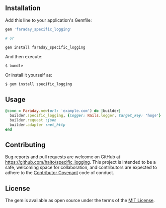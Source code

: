 ## Installation

Add this line to your application's Gemfile:

```ruby
gem 'faraday_specific_logging'

# or

gem install faraday_specific_logging
```

And then execute:

    $ bundle

Or install it yourself as:

    $ gem install specific_logging

## Usage

```rb
@conn = Faraday.new(url: 'example.com') do |builder|
  builder.specific_logging, {logger: Rails.logger, target_key: 'hoge'}
  builder.request :json
  builder.adapter :net_http
end
```

## Contributing

Bug reports and pull requests are welcome on GitHub at https://github.com/haito/specific_logging. This project is intended to be a safe, welcoming space for collaboration, and contributors are expected to adhere to the [Contributor Covenant](contributor-covenant.org) code of conduct.

## License

The gem is available as open source under the terms of the [MIT License](http://opensource.org/licenses/MIT).

